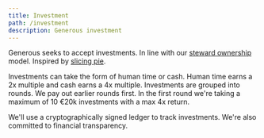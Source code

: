 ```yaml
---
title: Investment
path: /investment
description: Generous investment
---
```


Generous seeks to accept investments. In line with our
[steward ownership](https://medium.com/bettersharing/steward-ownership-is-capitalism-2-0-76a1c50a6d88)
model. Inspired by [slicing pie](https://slicingpie.com).

Investments can take the form of human time or cash. Human time earns a 2x multiple and cash earns a 4x multiple. Investments are grouped into rounds. We pay out earlier rounds first. In the first round we're taking a maximum of 10 €20k investments with a max 4x return.

We'll use a cryptographically signed ledger to track investments. We're also committed to financial transparency.
